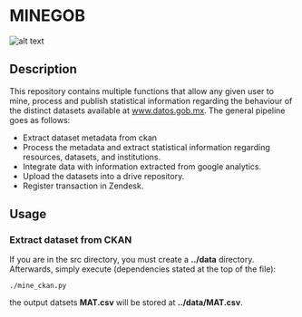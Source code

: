 # MINEGOB 
![alt text][logo]

[logo]: https://github.com/lromang/MineGob/blob/master/images/miner.png

## Description

This repository contains multiple functions that allow any given user to mine, process and publish statistical information regarding the behaviour of the distinct datasets available at www.datos.gob.mx. The general pipeline goes as follows: 
 
* Extract dataset metadata from ckan
* Process the metadata and extract statistical information regarding resources, datasets, and institutions.
* Integrate data with information extracted from google analytics. 
* Upload the datasets into a drive repository.
* Register transaction in Zendesk.

## Usage


### Extract dataset from CKAN

If you are in the src directory, you must create a **../data** directory. Afterwards, simply execute (dependencies stated at the top of the file): 

```
./mine_ckan.py
```

the output datsets **MAT.csv** will be stored at **../data/MAT.csv**.
